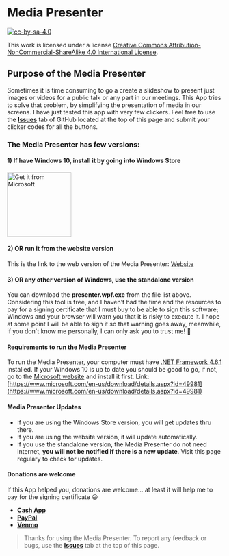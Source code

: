 # Media Presenter

[![cc-by-sa-4.0](https://i.creativecommons.org/l/by-nc-sa/4.0/88x31.png)](http://creativecommons.org/licenses/by-nc-sa/4.0/)

This work is licensed under a license [Creative Commons Attribution-NonCommercial-ShareAlike 4.0 International License](http://creativecommons.org/licenses/by-nc-sa/4.0).

## Purpose of the Media Presenter

Sometimes it is time consuming to go a create a slideshow to present just images or videos for a public talk or any part in our meetings. This App tries to solve that problem, by simplifying the presentation of media in our screens. I have just tested this app with very few clickers. Feel free to use the __<a href="#">Issues</a>__ tab of GitHub located at the top of this page and submit your clicker codes for all the buttons.

### The Media Presenter has few versions:

#### 1) If have Windows 10, install it by going into Windows Store

<a href="https://www.microsoft.com/store/apps/9N17HJX7M7MD?ocid=badge" target="_blank">
	<img width="150" src="https://assets.windowsphone.com/85864462-9c82-451e-9355-a3d5f874397a/English_get-it-from-MS_InvariantCulture_Default.png" alt="Get it from Microsoft" />
</a>

#### 2) OR run it from the website version

This is the link to the web version of the Media Presenter: <a href="https://presenter.bmst.ws" target="_blank">Website</a>

#### 3) OR any other version of Windows, use the standalone version

You can download the __presenter.wpf.exe__ from the file list above. Considering this tool is free, and I haven't had the time and the resources to pay for a signing certificate that I must buy to be able to sign this software; Windows and your browser will warn you that it is risky to execute it. I hope at some point I will be able to sign it so that warning goes away, meanwhile, if you don't know me personally, I can only ask you to trust me! :grimacing:

#### Requirements to run the Media Presenter

To run the Media Presenter, your computer must have [.NET Framework 4.6.1](https://www.microsoft.com/en-us/download/details.aspx?id=49981) installed. If your Windows 10 is up to date you should be good to go, if not, go to the [Microsoft website](https://www.microsoft.com/en-us/download/details.aspx?id=49981) and install it first. Link: [https://www.microsoft.com/en-us/download/details.aspx?id=49981](https://www.microsoft.com/en-us/download/details.aspx?id=49981)

#### Media Presenter Updates

* If you are using the Windows Store version, you will get updates thru there.
* If you are using the website version, it will update automatically.
* If you use the standalone version, the Media Presenter do not need internet, __you will not be notified if there is a new update__. Visit this page regulary to check for updates.

<h4 id="donations">Donations are welcome</h4>

If this App helped you, donations are welcome... at least it will help me to pay for the signing certificate :smiley:

* __[Cash App](https://cash.me/$ebeltran1981)__
* __[PayPal](https://paypal.me/BMSmartTech)__
* __[Venmo](https://www.venmo.com/ebeltran1981)__

>
> Thanks for using the Media Presenter. To report any feedback or bugs, use the __<a href="#">Issues</a>__ tab at the top of this page.
